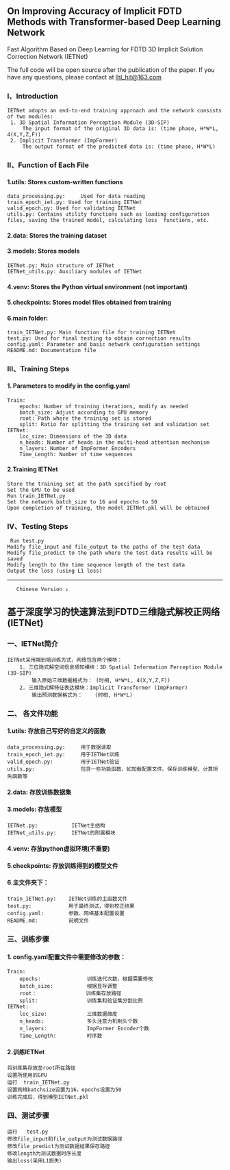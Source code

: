 ## On Improving Accuracy of Implicit FDTD Methods with Transformer-based Deep Learning Network
Fast Algorithm Based on Deep Learning for FDTD 3D Implicit Solution Correction Network (IETNet)

The full code will be open source after the publication of the paper. If you have any questions, please contact at lhl_hit@163.com

### I、Introduction
    IETNet adopts an end-to-end training approach and the network consists of two modules:
     1. 3D Spatial Information Perception Module (3D-SIP) 
         The input format of the original 3D data is: (time phase, H*W*L, 4(X,Y,Z,F))
     2. Implicit Transformer (ImpFormer)
         The output format of the predicted data is: (time phase, H*W*L)
 ### II、Function of Each File 
 #### 1.utils:  Stores custom-written functions 
    data_processing.py:     Used for data reading
    train_epoch_iet.py: Used for training IETNet
    valid_epoch.py: Used for validating IETNet
    utils.py: Contains utility functions such as loading configuration files, saving the trained model, calculating loss  functions, etc.
#### 2.data:   Stores the training dataset
#### 3.models: Stores models
    IETNet.py: Main structure of IETNet
    IETNet_utils.py: Auxiliary modules of IETNet
 
#### 4.venv:        Stores the Python virtual environment (not important)
#### 5.checkpoints:  Stores model files obtained from training
#### 6.main folder:
    train_IETNet.py: Main function file for training IETNet
    test.py: Used for final testing to obtain correction results
    config.yaml: Parameter and basic network configuration settings
    README.md: Documentation file
### III、Training Steps
#### 1. Parameters to modify in the config.yaml 
    Train:
        epochs: Number of training iterations, modify as needed
        batch_size: Adjust according to GPU memory
        root: Path where the training set is stored
        split: Ratio for splitting the training set and validation set
    IETNet:
        loc_size: Dimensions of the 3D data
        n_heads: Number of heads in the multi-head attention mechanism
        n_layers: Number of ImpFormer Encoders
        Time_Length: Number of time sequences
#### 2.Training IETNet
    Store the training set at the path specified by root
    Set the GPU to be used
    Run train_IETNet.py
    Set the network batch_size to 16 and epochs to 50
    Upon completion of training, the model IETNet.pkl will be obtained

### IV、Testing Steps
     Run test.py
    Modify file_input and file_output to the paths of the test data
    Modify file_predict to the path where the test data results will be saved
    Modify length to the time sequence length of the test data
    Output the loss (using L1 loss)



***********************************************************************************************
       Chinese Version ↓

## 基于深度学习的快速算法到FDTD三维隐式解校正网络(IETNet)
### 一、IETNet简介
    IETNet采用端到端训练方式，网络包含两个模块：
        1. 三位隐式解空间信息感知模块：3D Spatial Information Perception Module (3D-SIP)
            输入原始三维数据格式为： (时相, H*W*L, 4(X,Y,Z,F))
        2. 三维隐式解特征表达模块：Implicit Transformer (ImpFormer)
            输出预测数据格式为：    (时相, H*W*L)
### 二、 各文件功能
#### 1.utils:   存放自己写好的自定义的函数
    data_processing.py:     用于数据读取
    train_epoch_iet.py:     用于IETNet训练
    valid_epoch.py:         用于IETNet验证
    utils.py:               包含一些功能函数，如加载配置文件、保存训练模型、计算损失函数等
#### 2.data:   存放训练数据集
#### 3.models: 存放模型
    IETNet.py:           IETNet主结构
    IETNet_utils.py:     IETNet的附属模块
 
#### 4.venv:         存放python虚拟环境(不重要)
#### 5.checkpoints:  存放训练得到的模型文件
#### 6.主文件夹下：
    train_IETNet.py:    IETNet训练的主函数文件
    test.py:            用于最终测试，得到校正结果
    config.yaml:        参数、网络基本配置设置
    README.md:          说明文件

### 三、训练步骤
#### 1. config.yaml配置文件中需要修改的参数：
    Train:
        epochs:               训练迭代次数，根据需要修改 
        batch_size:           根据显存调整 
        root：                训练集存放路径
        split:                训练集和验证集分割比例
    IETNet:
        loc_size:             三维数据维度  
        n_heads:              多头注意力机制头个数
        n_layers:             ImpFormer Encoder个数
        Time_Length:          时序数

#### 2.训练IETNet
    将训练集存放至root所在路径
    设置所使用的GPU
    运行  train_IETNet.py
    设置网络batchsize设置为16，epochs设置为50
    训练完成后，得到模型IETNet.pkl

### 四、测试步骤
    运行   test.py
    修改file_input和file_output为测试数据路径
    修改file_predict为测试数据结果保存路径
    修改length为测试数据时序长度
    输出loss(采用L1损失）


